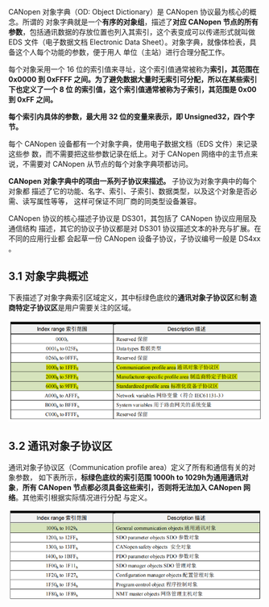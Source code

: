 CANopen 对象字典（OD: Object Dictionary）是 CANopen 协议最为核心的概念。所谓的
对象字典就是一个**有序的对象组**，描述了**对应 CANopen 节点的所有参数**，包括通讯数据的存放位置也列入其索引，这个表变成可以传递形式就叫做 EDS 文件（电子数据文档
Electronic Data Sheet）。对象字典，就像体检表，具备这个人每个功能的参数，便于用人
单位（主站）进行合理分配工作。  

每个对象采用一个 16 位的索引值来寻址，这个索引值通常被称为**索引，其范围在 0x0000
到 0xFFFF 之间。为了避免数据大量时无索引可分配，所以在某些索引下也定义了一个 8 位
的索引值，这个索引值通常被称为子索引，其范围是 0x00 到 0xFF 之间。**  

**每个索引内具体的参数，最大用 32 位的变量来表示，即 Unsigned32，四个字节。**  

每个 CANopen 设备都有一个对象字典，使用电子数据文档（EDS 文件）来记录这些参
数，而不需要把这些参数记录在纸上。对于 CANopen 网络中的主节点来说，不需要对
CANopen 从节点的每个对象字典项都访问。  

**CANopen 对象字典中的项由一系列子协议来描述。** 子协议为对象字典中的每个对象都
描述了它的功能、名字、索引、子索引、数据类型，以及这个对象是否必需、读写属性等等，
这样可保证不同厂商的同类型设备兼容。  

CANopen 协议的核心描述子协议是 DS301，其包括了 CANopen 协议应用层及通信结构
描述，其它的协议子协议都是对 DS301 协议描述文本的补充与扩展。在不同的应用行业都
会起草一份 CANopen 设备子协议，子协议编号一般是 DS4xx 。

## 3.1 对象字典概述

下表描述了对象字典索引区域定义，其中标绿色底纹的**通讯对象子协议区**和**制
造商特定子协议区**是用户需要关注的区域。  
<div><img src = "./images/3-对象字典概述.png"></div>

## 3.2 通讯对象子协议区

通讯对象子协议区（Communication profile area）定义了所有和通信有关的对象参数，
如下表所示，**标绿色底纹的索引范围 1000h to 1029h为通用通讯对象**，**所有 CANopen 节点都必须具备这些索引，否则将无法加入 CANopen 网络**。其他索引根据实际情况进行分配
与定义。
<div><img src = "./images/3-通讯对象子协议区.png"></div>